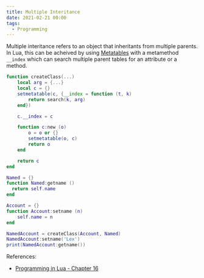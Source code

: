 ```yaml
---
title: Multiple Interitance
date: 2021-02-21 00:00
tags:
  - Programming 
---
```


Multiple interitance refers to an object that inheritants from multiple parents. In Lua, this can be acheived by using [Metatables](permanent/metatables.md) with a metamethod `__index` which can search multiple parent tables for an attribute or a method.

```lua
function createClass(...)
    local arg = {...}
    local c = {}
    setmetatable(c, {__index = function (t, k)
        return search(k, arg)
    end})

    c.__index = c

    function c:new (o)
        o = o or {}
        setmetatable(o, c)
        return o
    end

    return c
end

Named = {}
function Named:getname ()
  return self.name
end

Account = {}
function Account:setname (n)
    self.name = n
end

NamedAccount = createClass(Account, Named)
NamedAccount:setname('Lex')
print(NamedAccount:getname())
```

References:

* [Programming in Lua - Chapter 16](https://www.lua.org/pil/16.3.html)
